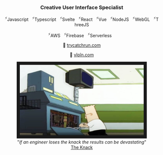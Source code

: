 
<!--
**diode/diode** is a ✨ _special_ ✨ repository because its `README.md` (this file) appears on your GitHub profile.

Here are some ideas to get you started:

- 🔭 I’m currently working on ...
- 🌱 I’m currently learning ...
- 👯 I’m looking to collaborate on ...
- 🤔 I’m looking for help with ...
- 💬 Ask me about ...
- 📫 How to reach me: ...
- 😄 Pronouns: ...
- ⚡ Fun fact: ...
-->

<div align="center">

  ### Creative User Interface Specialist

  <p>
    <sup>⚡</sup>Javascript&nbsp;&nbsp;&nbsp;<sup>⚡</sup>Typescript&nbsp;&nbsp;&nbsp;<sup>⚡</sup>Svelte&nbsp;&nbsp;&nbsp;<sup>⚡</sup>React&nbsp;&nbsp;&nbsp;<sup>⚡</sup>Vue&nbsp;&nbsp;&nbsp;<sup>⚡</sup>NodeJS&nbsp;&nbsp;&nbsp;<sup>⚡</sup>WebGL&nbsp;&nbsp;&nbsp;<sup>⚡</sup>ThreeJS
  </p>

  <p>
    <sup>⚡</sup>AWS&nbsp;&nbsp;&nbsp;<sup>⚡</sup>Firebase&nbsp;&nbsp;&nbsp;<sup>⚡</sup>Serverless&nbsp;&nbsp;&nbsp;
  </p>

  <!--p>
    <kbd>
      <a href="https://stackoverflow.com/users/1019753/diode"><img src="https://stackoverflow.com/users/flair/1019753.png" width="208" height="58" alt="profile for Diode at Stack Overflow, Q&amp;A for professional and enthusiast programmers" title="profile for Diode at Stack Overflow, Q&amp;A for professional and enthusiast programmers"></a>
    </kbd>
  </p-->
  
  <p>🔗 <a href="https://trycatchrun.com">trycatchrun.com</a></p>
  <p>🔗 <a href="https://vipin.link">vîpîn.com</a></p></p>

</div>

<div align="center">
  <kbd>
    <img alt="The Knack" src="https://github.com/diode/diode/blob/main/knack.jpg" width="400" border="10">
  </kbd>
  <div align="center">"<i>If an engineer loses the knack the results can be devastating</i>"</div>
  <div align="center"><a href="https://www.youtube.com/watch?v=g8vHhgh6oM0">The Knack</a></div>
</div>
